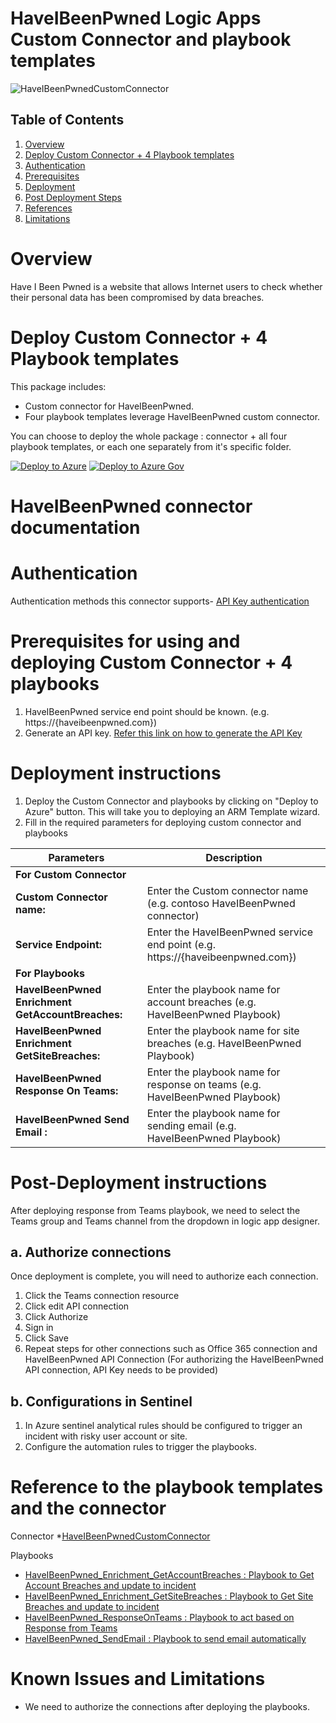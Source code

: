   # HaveIBeenPwned Logic Apps Custom Connector and playbook templates

  ![HaveIBeenPwnedCustomConnector](./HaveIBeenPwned.jpg)<br>


## Table of Contents

1. [Overview](#overview)
1. [Deploy Custom Connector + 4 Playbook templates](#deployall)
1. [Authentication](#importantnotes)
1. [Prerequisites](#prerequisites)
1. [Deployment](#deployment)
1. [Post Deployment Steps](#postdeployment)
1. [References](#references)
1. [Limitations](#limitations)


<a name="overview">

# Overview

Have I Been Pwned is a website that allows Internet users to check whether their personal data has been compromised by data breaches.

<a name="deploy">

# Deploy Custom Connector + 4 Playbook templates
This package includes:
* Custom connector for HaveIBeenPwned.
* Four playbook templates leverage HaveIBeenPwned custom connector.

You can choose to deploy the whole package : connector + all four playbook templates, or each one separately from it's specific folder.

[![Deploy to Azure](https://aka.ms/deploytoazurebutton)](https://portal.azure.com/#create/Microsoft.Template/uri/https%3A%2F%2Fraw.githubusercontent.com%2FAzure%2FAzure-Sentinel%2Fmaster%2FPlaybooks%2FHaveIBeenPwned%2Fazuredeploy.json)
[![Deploy to Azure Gov](https://aka.ms/deploytoazuregovbutton)](https://portal.azure.us/#create/Microsoft.Template/uri/https%3A%2F%2Fraw.githubusercontent.com%2FAzure%2FAzure-Sentinel%2Fmaster%2FPlaybooks%2FHaveIBeenPwned%2Fazuredeploy.json)


# HaveIBeenPwned connector documentation 

<a name="authentication">

# Authentication
Authentication methods this connector supports- [API Key authentication](https://{haveibeenpwned.com/api/v3)

<a name="prerequisites">

# Prerequisites for using and deploying Custom Connector + 4 playbooks
1. HaveIBeenPwned service end point should be known. (e.g. https://{haveibeenpwned.com})
2. Generate an API key. [Refer this link on how to generate the API Key](https://haveibeenpwned.com/API/Key)


<a name="deployment">

# Deployment instructions 
1. Deploy the Custom Connector and playbooks by clicking on "Deploy to Azure" button. This will take you to deploying an ARM Template wizard.
2. Fill in the required parameters for deploying custom connector and playbooks

| Parameters | Description |
|----------------|--------------|
|**For Custom Connector**|
|**Custom Connector name:**| Enter the Custom connector name (e.g. contoso HaveIBeenPwned connector)|
|**Service Endpoint:** | Enter the HaveIBeenPwned service end point (e.g. https://{haveibeenpwned.com})|
|**For Playbooks**|
|**HaveIBeenPwned Enrichment GetAccountBreaches:**|  Enter the playbook name for account breaches (e.g. HaveIBeenPwned Playbook)|
|**HaveIBeenPwned Enrichment GetSiteBreaches:** | Enter the playbook name for site breaches (e.g. HaveIBeenPwned Playbook)| 
|**HaveIBeenPwned Response On Teams:** |Enter the playbook name for response on teams (e.g. HaveIBeenPwned Playbook)|
|**HaveIBeenPwned Send Email :** |Enter the playbook name for sending email (e.g. HaveIBeenPwned Playbook)|

<a name="postdeployment">

# Post-Deployment instructions 
After deploying response from Teams playbook, we need to select the Teams group and Teams channel from the dropdown in logic app designer.
## a. Authorize connections
Once deployment is complete, you will need to authorize each connection.
1.	Click the Teams connection resource
2.	Click edit API connection
3.	Click Authorize
4.	Sign in
5.	Click Save
6.	Repeat steps for other connections such as Office 365 connection and HaveIBeenPwned API Connection (For authorizing the HaveIBeenPwned API connection, API Key needs to be provided)

## b. Configurations in Sentinel
1. In Azure sentinel analytical rules should be configured to trigger an incident with risky user account or site. 
2. Configure the automation rules to trigger the playbooks.


<a name="references">

#  Reference to the playbook templates and the connector

 Connector
*[HaveIBeenPwnedCustomConnector](https://github.com/Azure/Azure-Sentinel/tree/master/Playbooks/HaveIBeenPwned/HaveIBeenPwnedCustomConnector)

Playbooks
* [HaveIBeenPwned_Enrichment_GetAccountBreaches : Playbook to Get Account Breaches and update to incident](https://github.com/Azure/Azure-Sentinel/tree/master/Playbooks/HaveIBeenPwned/Playbooks/HaveIBeenPwned_Enrichment_GetAccountBreaches)
* [HaveIBeenPwned_Enrichment_GetSiteBreaches : Playbook to Get Site Breaches and update to incident](https://github.com/Azure/Azure-Sentinel/tree/master/Playbooks/HaveIBeenPwned/Playbooks/HaveIBeenPwned_Enrichment_GetSiteBreaches)
* [HaveIBeenPwned_ResponseOnTeams : Playbook to act based on Response from Teams](https://github.com/Azure/Azure-Sentinel/tree/master/Playbooks/HaveIBeenPwned/Playbooks/HaveIBeenPwned_ResponseOnTeams)
* [HaveIBeenPwned_SendEmail : Playbook to send email automatically](https://github.com/Azure/Azure-Sentinel/tree/master/Playbooks/HaveIBeenPwned/Playbooks/HaveIBeenPwned_SendEmail)

<a name="limitations">

# Known Issues and Limitations
* We need to authorize the connections after deploying the playbooks.



